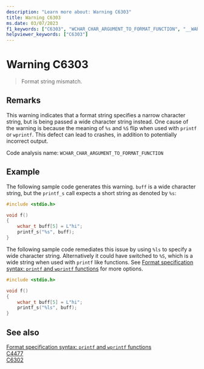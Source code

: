 ```yaml
---
description: "Learn more about: Warning C6303"
title: Warning C6303
ms.date: 03/07/2023
f1_keywords: ["C6303", "WCHAR_CHAR_ARGUMENT_TO_FORMAT_FUNCTION", "__WARNING_WCHAR_CHAR_ARGUMENT_TO_FORMAT_FUNCTION"]
helpviewer_keywords: ["C6303"]
---
```

# Warning C6303

> Format string mismatch.

## Remarks

This warning indicates that a format string specifies a narrow character string, but is being passed a wide character string instead. One cause of the warning is because the meaning of `%s` and `%S` flip when used with `printf` or `wprintf`. This defect can lead to crashes, in addition to potentially incorrect output.

Code analysis name: `WCHAR_CHAR_ARGUMENT_TO_FORMAT_FUNCTION`

## Example

The following sample code generates this warning. `buff` is a wide character string, but the `printf_s` call expects a short string as denoted by `%s`:

```cpp
#include <stdio.h>

void f()
{
    wchar_t buff[5] = L"hi";
    printf_s("%s", buff);
}
```

The following sample code remediates this issue by using `%ls` to specify a wide character string. Alternatively it could have switched to `%S`, which is a wide string when used with `printf` like functions.  See [Format specification syntax: `printf` and `wprintf` functions](../c-runtime-library/format-specification-syntax-printf-and-wprintf-functions.md#type-field-characters) for more options.

```cpp
#include <stdio.h>

void f()
{
    wchar_t buff[5] = L"hi";
    printf_s("%ls", buff);
}
```

## See also

[Format specification syntax: `printf` and `wprintf` functions](../c-runtime-library/format-specification-syntax-printf-and-wprintf-functions.md)\
[C4477](../error-messages/compiler-warnings/C4477.md)\
[C6302](./C6302.md)
